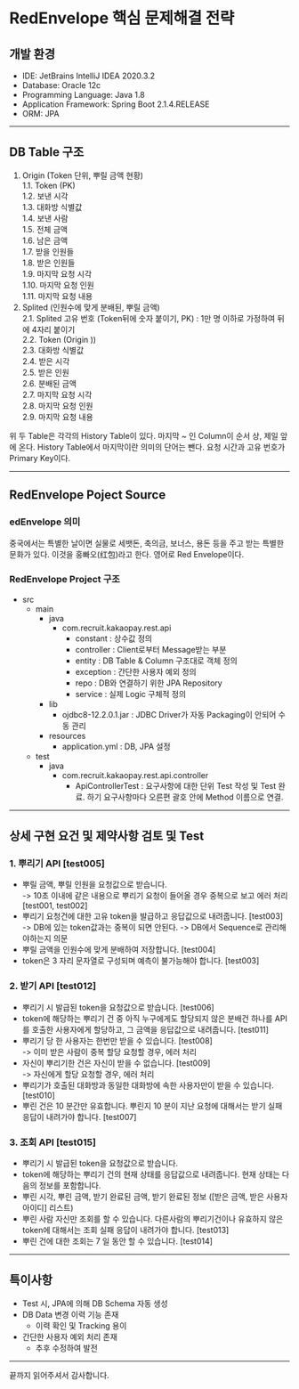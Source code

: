# RedEnvelope 핵심 문제해결 전략

## 개발 환경
- IDE: JetBrains IntelliJ IDEA 2020.3.2
- Database: Oracle 12c
- Programming Language: Java 1.8
- Application Framework: Spring Boot 2.1.4.RELEASE
- ORM: JPA

---

## DB Table 구조
1.	Origin (Token 단위, 뿌릴 금액 현황)  
      1.1.	Token (PK)  
      1.2.	보낸 시각  
      1.3.	대화방 식별값  
      1.4.	보낸 사람  
      1.5.	전체 금액  
      1.6.	남은 금액  
      1.7.	받을 인원들  
      1.8.	받은 인원들  
      1.9.	마지막 요청 시각  
      1.10.	마지막 요청 인원  
      1.11.	마지막 요청 내용  
2.	Splited (인원수에 맞게 분배된, 뿌릴 금액)  
      2.1.	Splited 고유 번호 (Token뒤에 숫자 붙이기, PK) : 1만 명 이하로 가정하여 뒤에 4자리 붙이기  
      2.2.	Token (Origin ))  
      2.3.	대화방 식별값  
      2.4.	받은 시각  
      2.5.	받은 인원  
      2.6.	분배된 금액  
      2.7.	마지막 요청 시각  
      2.8.	마지막 요청 인원  
      2.9.	마지막 요청 내용  

위 두 Table은 각각의 History Table이 있다. 마지막 ~ 인 Column이 순서 상, 제일 앞에 온다. History Table에서 마지막이란 의미의 단어는 뺀다. 요청 시간과 고유 번호가 Primary Key이다.  

---

## RedEnvelope Poject Source
### edEnvelope 의미
중국에서는 특별한 날이면 실물로 세뱃돈, 축의금, 보너스, 용돈 등을 주고 받는 특별한 문화가 있다. 이것을 홍빠오(红包)라고 한다. 영어로 Red Envelope이다.


### RedEnvelope Project 구조
- src
    - main
        - java
            - com.recruit.kakaopay.rest.api
                - constant : 상수값 정의
                - controller : Client로부터 Message받는 부분
                - entity : DB Table & Column 구조대로 객체 정의
                - exception : 간단한 사용자 예외 정의
                - repo : DB와 연결하기 위한 JPA Repository
                - service : 실제 Logic 구체적 정의
        - lib
            - ojdbc8-12.2.0.1.jar : JDBC Driver가 자동 Packaging이 안되어 수동 관리
        - resources
            - application.yml : DB, JPA 설정
    - test
        - java  
            - com.recruit.kakaopay.rest.api.controller  
                - ApiControllerTest : 요구사항에 대한 단위 Test 작성 및 Test 완료. 하기 요구사항마다 오른편 괄호 안에 Method 이름으로 연결.

---

## 상세 구현 요건 및 제약사항 검토 및 Test

### 1. 뿌리기 API [test005]
- 뿌릴 금액, 뿌릴 인원을 요청값으로 받습니다.  
  -> 10초 이내에 같은 내용으로 뿌리기 요청이 들어올 경우 중복으로 보고 에러 처리 [test001, test002]  
- 뿌리기 요청건에 대한 고유 token을 발급하고 응답값으로 내려줍니다. [test003]  
  -> DB에 있는 token값과는 중복이 되면 안된다. -> DB에서 Sequence로 관리해야하는지 의문
- 뿌릴 금액을 인원수에 맞게 분배하여 저장합니다. [test004]  
- token은 3 자리 문자열로 구성되며 예측이 불가능해야 합니다. [test003]  

### 2. 받기 API [test012]
- 뿌리기 시 발급된 token을 요청값으로 받습니다. [test006]  
- token에 해당하는 뿌리기 건 중 아직 누구에게도 할당되지 않은 분배건 하나를 API를 호출한 사용자에게 할당하고, 그 금액을 응답값으로 내려줍니다. [test011]  
- 뿌리기 당 한 사용자는 한번만 받을 수 있습니다. [test008]   
  -> 이미 받은 사람이 중복 할당 요청할 경우, 에러 처리 
- 자신이 뿌리기한 건은 자신이 받을 수 없습니다. [test009]  
  -> 자신에게 할당 요청할 경우, 에러 처리
- 뿌리기가 호출된 대화방과 동일한 대화방에 속한 사용자만이 받을 수 있습니다. [test010]  
- 뿌린 건은 10 분간만 유효합니다. 뿌린지 10 분이 지난 요청에 대해서는 받기 실패 응답이 내려가야 합니다. [test007]  

### 3. 조회 API [test015]
- 뿌리기 시 발급된 token을 요청값으로 받습니다.  
- token에 해당하는 뿌리기 건의 현재 상태를 응답값으로 내려줍니다. 현재 상태는 다음의 정보를 포함합니다.
- 뿌린 시각, 뿌린 금액, 받기 완료된 금액, 받기 완료된 정보 (\[받은 금액, 받은
사용자 아이디\] 리스트)
- 뿌린 사람 자신만 조회를 할 수 있습니다. 다른사람의 뿌리기건이나 유효하지 않은 token에 대해서는 조회 실패 응답이 내려가야 합니다. [test013]  
- 뿌린 건에 대한 조회는 7 일 동안 할 수 있습니다. [test014]  

---

## 특이사항
- Test 시, JPA에 의해 DB Schema 자동 생성
- DB Data 변경 이력 기능 존재
    - 이력 확인 및 Tracking 용이
- 간단한 사용자 예외 처리 존재
    - 추후 수정하여 발전
    
---

끝까지 읽어주셔서 감사합니다.